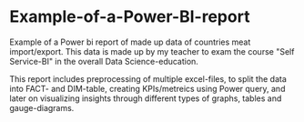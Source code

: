# Example-of-a-Power-BI-report
Example of a Power bi report of made up data of countries meat import/export.
This data is made up by my teacher to exam the course "Self Service-BI" in the overall Data Science-education.

This report includes preprocessing of multiple excel-files, to split the data into FACT- and DIM-table, creating KPIs/metreics using Power query, and later on visualizing insights through different types of graphs, tables and gauge-diagrams.
